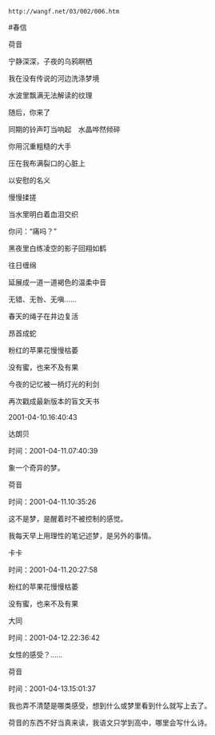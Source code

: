 `http://wangf.net/03/002/006.htm`


#春信


荷音


宁静深深，子夜的乌鸦瞑栖

我在没有传说的河边洗涤梦境

水波里飘满无法解读的纹理

随后，你来了

同期的铃声叮当响起　水晶哗然倾碎


你用沉重粗糙的大手

压在我布满裂口的心脏上

以安慰的名义

慢慢揉搓

当水里明白着血泪交织

你问：“痛吗？”

黑夜里白练凌空的影子回翔如鹤

往日缠绵

延展成一道一道褐色的温柔中音


无错、无咎、无嗔......


春天的绳子在井边复活

昂首成蛇

粉红的苹果花慢慢枯萎

没有蜜，也来不及有果

今夜的记忆被一柄灯光的利剑

再次戳成最新版本的盲文天书


2001-04-10.16:40:43


达朗贝

时间：2001-04-11.07:40:39 

象一个奇异的梦。

荷音

时间：2001-04-11.10:35:26 

这不是梦，是醒着时不被控制的感觉。 

我每天早上用理性的笔记述梦，是另外的事情。

卡卡

时间：2001-04-11.20:27:58 

粉红的苹果花慢慢枯萎 

没有蜜，也来不及有果 



大同

时间：2001-04-12.22:36:42 

女性的感受？……

荷音

时间：2001-04-13.15:01:37 

我也弄不清楚是哪类感受，想到什么或梦里看到什么就写上去了。 

荷音的东西不好当真来读，我语文只学到高中，哪里会写什么诗。